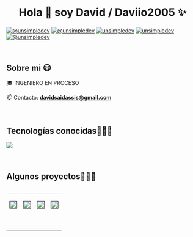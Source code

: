 <h1 align="center">Hola 👋  soy David / Daviio2005 ✨ </h1> 

<p align="left">
  <a href="https://www.youtube.com/@unsimpledev" target="blank"><img align="center" src="https://img.shields.io/badge/YouTube-FF0000?style=for-the-badge&logo=youtube&logoColor=white" alt="@unsimpledev"  /></a>
<a href="https://www.tiktok.com/@unsimpledev" target="blank"><img align="center" src="https://img.shields.io/badge/TikTok-000000?style=for-the-badge&logo=tiktok&logoColor=white" alt="@unsimpledev" /></a>
<a href="https://linkedin.com/in/unsimpledev" target="blank"><img align="center" src="https://img.shields.io/badge/LinkedIn-0077B5?style=for-the-badge&logo=linkedin&logoColor=white" alt="unsimpledev"/></a>
<a href="https://fb.com/unsimpledev" target="blank"><img align="center" src="https://img.shields.io/badge/Facebook-1877F2?style=for-the-badge&logo=facebook&logoColor=white" alt="unsimpledev"  /></a>
<a href = "mailto:unsimpledev@gmail.com" target="blank"><img align="center" src="https://img.shields.io/badge/Gmail-D14836?style=for-the-badge&logo=gmail&logoColor=white" alt="@unsimpledev"  /></a>
  </p>
<br>
<h2>Sobre mi 😃</h2>
<!--Intro start-->

<p align="left">
🎓 INGENIERO EN PROCESO

📫 Contacto: **davidsaidassis@gmail.com**
<!--Intro end-->
  </p>
<br>

<h2 >Tecnologías conocidas👨🏻‍💻</h2>
<!--tech stack icons-->
<p align="left">
  <a href="https://skillicons.dev">
    <img src="https://skillicons.dev/icons?i=cpp,py,css,html,js,github,vscode,windows,&perline=12" />
  </a>
</p>
<br>
<!-------------------------->
<div id="proyectos">
<h2 >Algunos proyectos👨🏻‍💻</h2>

<table align="left" >
<tr border="none">
  <td width="25%" align="center">
    <p align="center">
     <a href="" title="Go to Source">
        <img align="center" width=100% src=""   alt="" /></a>
      </p>
    <p align="center">
        <a href="" target="blank"><img align="center" src="" alt=""  /></a>
      <a href="" target="blank"><img align="center" src="" alt="" /></a>
    </p>       
</td>
<td width="25%" align="center">
    <p align="center">
     <a href="" title="">
        <img align="center" width=100% src=""   alt="" /></a>
      </p>
    <p align="center">
        <a href="" target="blank"><img align="center" src="" alt=""  /></a>
      <a href="" target="blank"><img align="center" src="" alt="" /></a>
    </p>       
</td>
  
  <td width="25%" align="center">
    <p align="center">
     <a href="" title="">
        <img align="center" width=100% src=""   alt="" /></a>
      </p>
    <p align="center">
        <a href="" target="blank"><img align="center" src="" alt=""  /></a>
      <a href="" target="blank"><img align="center" src="" alt="" /></a>
    </p>       
</td>

   <td width="25%" align="center">
    <p align="center">
     <a href="" title="">
        <img align="center" width=100% src=""   alt="" /></a>
      </p>
    <p align="center">
        <a href="" target="blank"><img align="center" src="" alt=""  /></a>
      <a href="" target="blank"><img align="center" src="" alt="" /></a>
    </p>       
</td>
  
</tr>
</table>
  </div>
<br>
<br><br>
<br>
<br><br><br>
<br><br>
